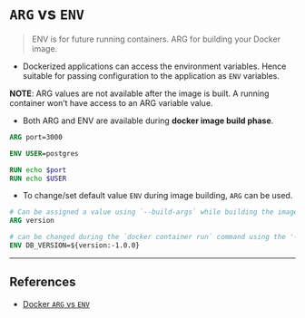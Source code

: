 # `ARG` vs `ENV`

> ENV is for future running containers. ARG for building your Docker image.

* Dockerized applications can access the environment variables. Hence suitable for passing configuration to the application as `ENV` variables.

**NOTE**: ARG values are not available after the image is built. A running container won’t have access to an ARG variable value.

* Both ARG and ENV are available during **docker image build phase**.

```Dockerfile
ARG port=3000

ENV USER=postgres

RUN echo $port
RUN echo $USER
```

* To change/set default value `ENV` during image building, `ARG` can be used.

```Dockerfile
# Can be assigned a value using `--build-args` while building the image.
ARG version

# can be changed during the `docker container run` command using the '-e' or '--env' option
ENV DB_VERSION=${version:-1.0.0}
```

---

## References

* [Docker `ARG` vs `ENV`](https://vsupalov.com/docker-arg-vs-env/)
